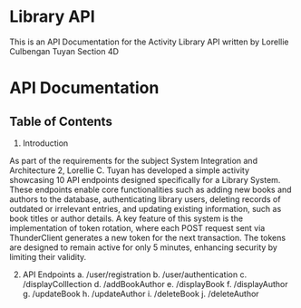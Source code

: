 # Library API
This is an API Documentation for the Activity Library API written by Lorellie Culbengan Tuyan Section 4D

# API Documentation

## Table of Contents
1. Introduction

As part of the requirements for the subject System Integration and Architecture 2, Lorellie C. Tuyan has developed a simple activity showcasing 10 API endpoints designed specifically for a Library System. These endpoints enable core functionalities such as adding new books and authors to the database, authenticating library users, deleting records of outdated or irrelevant entries, and updating existing information, such as book titles or author details. A key feature of this system is the implementation of token rotation, where each POST request sent via ThunderClient generates a new token for the next transaction. The tokens are designed to remain active for only 5 minutes, enhancing security by limiting their validity. 

2. API Endpoints
   a. /user/registration
   b. /user/authentication
   c. /displayColllection
   d. /addBookAuthor
   e. /displayBook
   f. /displayAuthor
   g. /updateBook
   h. /updateAuthor
   i. /deleteBook
   j. /deleteAuthor




